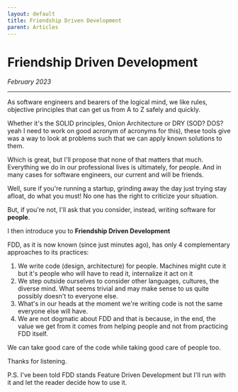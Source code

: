 ```yaml
---
layout: default
title: Friendship Driven Development
parent: Articles
---
```


# Friendship Driven Development

_February 2023_

---
As software engineers and bearers of the logical mind, we like rules, objective principles that can get us from A to Z safely and quickly.

Whether it's the SOLID principles, Onion Architecture or DRY (SOD? DOS? yeah I need to work on good acronym of acronyms for this), these tools give was a way to look at problems such that we can apply known solutions to them.

Which is great, but I'll propose that none of that matters that much. Everything we do in our professional lives is ultimately, for people.
And in many cases for software engineers, our current and will be friends.

Well, sure if you're running a startup, grinding away the day just trying stay afloat, do what you must! No one has the right to criticize your situation.

But, if you're not, I'll ask that you consider, instead, writing software for **people**.

I then introduce you to **Friendship Driven Development**

FDD, as it is now known (since just minutes ago), has only 4 complementary approaches to its practices:

1. We write code (design, architecture) for people. Machines might cute it but it's people who will have to read it, internalize it act on it
2. We step outside ourselves to consider other languages, cultures, the diverse mind. What seems trivial and may make sense to us quite possibly doesn't to everyone else.
3. What's in our heads at the moment we're writing code is not the same everyone else will have.
4. We are not dogmatic about FDD and that is because, in the end, the value we get from it comes from helping people and not from practicing FDD itself.

We can take good care of the code while taking good care of people too.

Thanks for listening.

P.S. I've been told FDD stands Feature Driven Development but I'll run with it and let the reader decide how to use it.